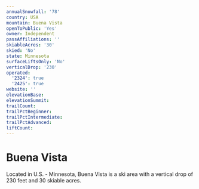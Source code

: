 ```yaml
---
annualSnowfall: '78'
country: USA
mountain: Buena Vista
openToPublic: 'Yes'
owner: Independent
passAffiliations: ''
skiableAcres: '30'
skied: 'No'
state: Minnesota
surfaceLiftsOnly: 'No'
verticalDrop: '230'
operated:
  '2324': true
  '2425': true
website: ''
elevationBase:
elevationSummit:
trailCount:
trailPctBeginner:
trailPctIntermediate:
trailPctAdvanced:
liftCount:
---
```



# Buena Vista

Located in U.S. - Minnesota, Buena Vista is a ski area with a vertical drop of 230 feet and 30 skiable acres.
